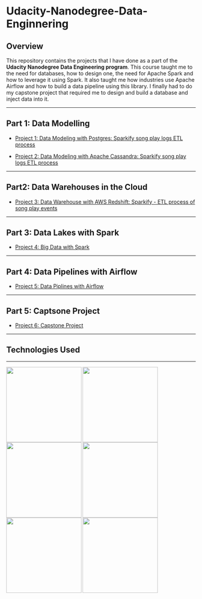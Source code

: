 # Udacity-Nanodegree-Data-Enginnering

## Overview
This repository contains the projects that I have done as a part of the **Udacity Nanodegree Data Engineering program**. This course taught me to the need for databases, how to design one, the need for Apache Spark and how to leverage it using Spark. It also taught me how industries use Apache Airflow and how to build a data pipeline using this library. I finally had to do my capstone project that required me to design and build a database and inject data into it.

---

## Part 1: Data Modelling
- [Project 1: Data Modeling with Postgres: Sparkify song play logs ETL process](https://github.com/Kuriankkr/Udacity-Nanodegree-Data-Engineering/tree/master/Data%20Modelling/Data%20Modeling%20with%20Postgres:%20Sparkify%20song%20play%20logs%20ETL%20process)



- [Project 2: Data Modeling with Apache Cassandra: Sparkify song play logs ETL process](https://github.com/Kuriankkr/Udacity-Nanodegree-Data-Engineering/tree/master/Data%20Modelling/Project_Data_Modeling_with_Apache_Cassandra)

---

## Part2: Data Warehouses in the Cloud
- [Project 3: Data Warehouse with AWS Redshift: Sparkify - ETL process of song play events](https://github.com/Kuriankkr/Udacity-Nanodegree-Data-Engineering/tree/master/Cloud%20Data%20Warehouses/Project%20Data%20Warehouse)

---

## Part 3: Data Lakes with Spark
- [Project 4: Big Data with Spark](https://github.com/Kuriankkr/Udacity-Nanodegree-Data-Engineering/tree/master/Data%20Lakes%20with%20Spark)

---

## Part 4: Data Pipelines with Airflow
- [Project 5: Data Piplines with Airflow](https://github.com/Kuriankkr/Udacity-Nanodegree-Data-Engineering/tree/master/Data%20Pipelines%20with%20Airflow)

---

## Part 5: Captsone Project
- [Project 6: Capstone Project](https://github.com/Kuriankkr/Udacity-Nanodegree-Data-Engineering/tree/master/Capstone%20Project)

---

## Technologies Used
---

<p>
  <img width="200" height = "200" align='left' src="https://github.com/Kuriankkr/Udacity-Nanodegree-Data-Engineering/blob/master/Images/Amazon_s3.png">
</p>

<p>
  <img width="200" height = "200" align='left' src="https://github.com/Kuriankkr/Udacity-Nanodegree-Data-Engineering/blob/master/Images/Apache%20Airflow.png">
</p>

<p>
  <img width="200" height = "200" align='left' src="https://github.com/Kuriankkr/Udacity-Nanodegree-Data-Engineering/blob/master/Images/Apache%20Spark.png">
</p>

<p>
  <img width="200" height = "200" align='left' src="https://github.com/Kuriankkr/Udacity-Nanodegree-Data-Engineering/blob/master/Images/EC2.jpg">
</p>

<p>
  <img width="200" height = "200" align='left' src="https://github.com/Kuriankkr/Kuriankkr/blob/main/Images/Pandas_Image.png">
</p>

<p>
  <img width="200" height = "200" align='left' src="https://github.com/Kuriankkr/Udacity-Nanodegree-Data-Engineering/blob/master/Images/Amazon_redshift.png">
</p>

